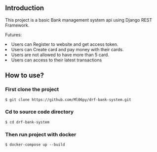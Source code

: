 <h2>Introduction</h2>
<p>This project is a basic Bank management system api using Django REST Framework.</p>
<p>
Futures:
    <li>Users can Register to website and get access token.</li>
    <li>Users can Create card and pay money with their cards.</li>
    <li>Users are not allowed to have more than 5 card.</li>
    <li>Users can access to their latest transactions</li>
</p>

<h2>How to use?</h2>
<h3>First clone the project</h3>

```
$ git clone https://github.com/Ml06py/drf-bank-system.git
```
<h3>Cd to source code directory</h3>

```
$ cd drf-bank-system 
```

<h3>Then run project with docker</h3>

```
$ docker-compose up --build
```